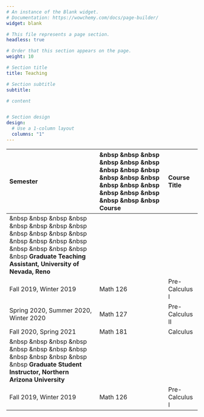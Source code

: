 ```yaml
---
# An instance of the Blank widget.
# Documentation: https://wowchemy.com/docs/page-builder/
widget: blank

# This file represents a page section.
headless: true

# Order that this section appears on the page.
weight: 10

# Section title
title: Teaching

# Section subtitle
subtitle:

# content


# Section design
design:
  # Use a 1-column layout
  columns: "1" 
---
```



Semester |  &nbsp &nbsp &nbsp  &nbsp &nbsp &nbsp &nbsp &nbsp &nbsp  &nbsp &nbsp &nbsp &nbsp &nbsp &nbsp  &nbsp &nbsp &nbsp &nbsp &nbsp &nbsp Course | Course Title
:--- |  :--- | :--- 
 |  &nbsp &nbsp &nbsp  &nbsp &nbsp &nbsp &nbsp &nbsp &nbsp  &nbsp &nbsp &nbsp &nbsp &nbsp &nbsp  &nbsp &nbsp &nbsp &nbsp &nbsp &nbsp **Graduate Teaching Assistant, University of Nevada, Reno**  |  
Fall 2019, Winter 2019 |  Math 126  | Pre-Calculus I
Spring 2020, Summer 2020, Winter 2020 |  Math 127  | Pre-Calculus II
Fall 2020, Spring 2021   |  Math 181  | Calculus
 |   &nbsp &nbsp &nbsp  &nbsp &nbsp &nbsp &nbsp &nbsp &nbsp  &nbsp &nbsp &nbsp &nbsp **Graduate Student Instructor, Northern Arizona University** |
Fall 2019, Winter 2019 |  Math 126  | Pre-Calculus I

